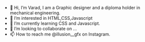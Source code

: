 - 👋 Hi, I’m Varad, I am a Graphic designer and a diploma holder in mechanical engineering. 
- 👀 I’m interested in HTML,CSS,Javascript
- 🌱 I’m currently learning CSS and Javascript.
- 💞️ I’m looking to collaborate on ...
- 📫 How to reach me @illusion__gfx on Instagram.

<!---
I-am-Varad/I-am-Varad is a ✨ special ✨ repository because its `README.md` (this file) appears on your GitHub profile.
You can click the Preview link to take a look at your changes.
--->
